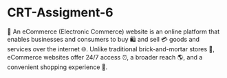 # CRT-Assigment-6
🛒 An eCommerce (Electronic Commerce) website is an online platform that enables businesses and consumers to buy 🛍️ and sell 💳 goods and services over the internet 🌐. Unlike traditional brick-and-mortar stores 🏬, eCommerce websites offer 24/7 access ⏰, a broader reach 🌎, and a convenient shopping experience 📱.
